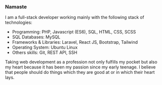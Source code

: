### Namaste

I am a full-stack developer working mainly with the following stack of technologies:

- Programming: PHP, Javascript (ES6), SQL, HTML, CSS, SCSS
- SQL Databases: MySQL
- Frameworks & Libraries: Laravel, React JS, Bootstrap, Tailwind
- Operating System: Ubuntu Linux
- Others skills: Git, REST API, SSH

Taking web development as a profession not only fulfills my pocket but also my heart because it has been my passion since my early teenage. I believe that people should do things which they are good at or in which their heart lays.


